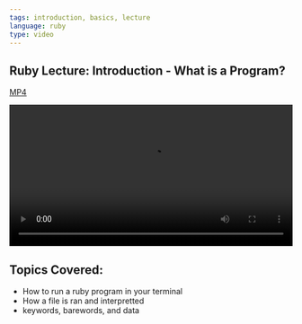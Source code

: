 ```yaml
---
tags: introduction, basics, lecture
language: ruby
type: video
---
```


## Ruby Lecture: Introduction - What is a Program?

[MP4](http://flatiron-videos.s3.amazonaws.com/ironboard/ruby/ruby-lecture-what-is-a-program/ruby-lecture-what-is-a-program.mp4)

<video controls width="100%">
  <source src="http://flatiron-videos.s3.amazonaws.com/ironboard/ruby/ruby-lecture-what-is-a-program/ruby-lecture-what-is-a-program.mp4" type="video/mp4" >
    Your browser does not support the video tag. We recommend using Chrome
</video>

## Topics Covered:

* How to run a ruby program in your terminal
* How a file is ran and interpretted
* keywords, barewords, and data
